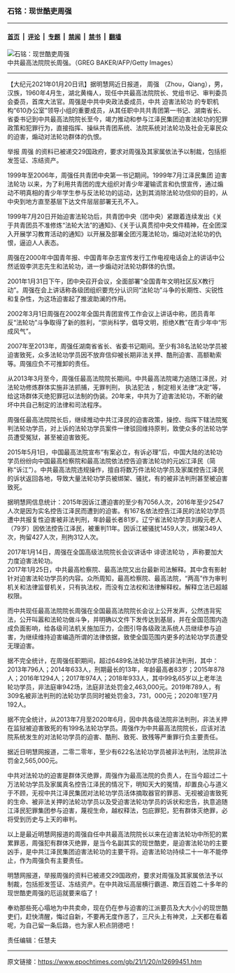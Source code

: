 ### 石铭：现世酷吏周强

---

#### [首页](../../../..?n12699451) &nbsp;|&nbsp; [评论](../../../../../epoch-comment?n12699451) &nbsp;|&nbsp; [专题](../../../../../epoch-special?n12699451) &nbsp;|&nbsp; [禁闻](../../../../../epoch-news?n12699451) &nbsp;|&nbsp; [禁书](../../../../../books?n12699451) &nbsp;|&nbsp; [翻墙](https://github.com/gfw-breaker/nogfw/blob/master/README.md?n12699451)


<div><img alt="石铭：现世酷吏周强" class="attachment-djy_600_400 size-djy_600_400 wp-post-image" src="https://i.epochtimes.com/assets/uploads/2021/01/A1-1.jpg"/>
<div class="caption">
 中共最高法院院长周强。（GREG BAKER/AFP/Getty Images）
</div></div><hr/><div class="post_content" id="artbody" itemprop="articleBody">
 <!-- article content begin -->
 <p>
  【大纪元2021年01月20日讯】据明慧网近日报道，
  <ok href="https://www.epochtimes.com/gb/tag/%E5%91%A8%E5%BC%BA.html">
   周强
  </ok>
  （Zhou，Qiang），男，汉族，1960年4月生，湖北黄梅人，现任中共最高法院院长、党组书记、审判委员会委员，首席大法官。周强是中共中央政法委成员，中共
  <ok href="https://www.epochtimes.com/gb/tag/%E8%BF%AB%E5%AE%B3%E6%B3%95%E8%BD%AE%E5%8A%9F.html">
   迫害法轮功
  </ok>
  的专职机构“610办公室”领导小组的重要成员，从其任职中共共青团第一书记、湖南省长、省委书记到中共最高法院院长至今，竭力推动和参与江泽民集团迫害法轮功的犯罪政策和犯罪行为，直接指挥、操纵共青团系统、法院系统对法轮功及社会无辜民众的迫害，煽动对法轮功群体的仇恨。
 </p>
 <p>
  举报
  <ok href="https://www.epochtimes.com/gb/tag/%E5%91%A8%E5%BC%BA.html">
   周强
  </ok>
  的资料已被递交29国政府，要求对周强及其家属依法予以制裁，包括拒发签证、冻结资产。
 </p>
 <p>
  1999年至2006年，周强任共青团中央第一书记期间。1999年7月江泽民集团
  <ok href="https://www.epochtimes.com/gb/tag/%E8%BF%AB%E5%AE%B3%E6%B3%95%E8%BD%AE%E5%8A%9F.html">
   迫害法轮功
  </ok>
  以来，为了利用共青团的庞大组织对青少年灌输谎言和仇恨宣传，通过煽动不明真相的青少年学生参与反法轮功的运动，达到其消除法轮功信仰的目的，从中央到地方直至基层下达文件层层部署无孔不入。
 </p>
 <p>
  1999年7月20日开始迫害法轮功后，共青团中央（团中央）紧跟着连续发出《关于共青团员不准修炼“法轮大法”的通知》、《关于认真贯彻中央文件精神，在全团深入开展学习教育活动的通知》以开展及部署全团污蔑法轮功，煽动对法轮功的仇恨，逼迫人人表态。
 </p>
 <p>
  周强在2000年中国青年报、中国青年杂志宣传发行工作电视电话会上的讲话中公然诋毁李洪志先生和法轮功，进一步煽动对法轮功群体的仇恨。
 </p>
 <p>
  2001年1月31日下午，团中央召开会议，全面部署“全国青年文明社区反X教行动”。周强在会上讲话称各级团组织要充分认识同“法轮功”斗争的长期性、尖锐性和复杂性，为这场迫害起了推波助澜的作用。
 </p>
 <p>
  2002年3月1日周强在2002年全国共青团宣传工作会议上讲话中称，团员青年反“法轮功”斗争取得了新的胜利，“崇尚科学，倡导文明，拒绝X教”在青少年中“形成风气”。
 </p>
 <p>
  2007年至2013年，周强任湖南省省长、省委书记期间。至少有38名法轮功学员被迫害致死，众多法轮功学员因不放弃信仰被长期非法关押、酷刑迫害、高额勒索等。周强应负不可推卸的责任。
 </p>
 <p>
  从2013年3月至今，周强任最高法院院长期间。中共最高法院竭力追随江泽民，对法轮功修炼群体实施非法抓捕，无罪判刑，
  <ok href="https://www.epochtimes.com/gb/tag/%E6%89%A7%E6%B3%95%E7%8A%AF%E6%B3%95.html">
   执法犯法
  </ok>
  ，制定相关法律“决定”等，给这场群体灭绝犯罪冠以法制的伪装。20年来，中共为了迫害法轮功，不断的破坏中共自己制定的法律和司法程序。
 </p>
 <p>
  周强任最高法院院长后，继续推动中共江泽民的迫害政策，操控、指挥下辖法院冤判法轮功学员，对上诉的法轮功学员案件一律驳回维持原判，致使众多的法轮功学员遭受冤狱，甚至被迫害致死。
 </p>
 <p>
  2015年5月1日，中国最高法院宣布“有案必立，有诉必理”后，中国大陆的法轮功学员纷纷向中国最高检察院和最高法院依法控告迫害法轮功的元凶江泽民（简称“诉江”）。中共最高法院违规操作，擅自将数万件法轮功学员及家属控告江泽民的诉状返回各地，导致大量法轮功学员被绑架、骚扰，有的被非法判刑甚至被迫害致死。
 </p>
 <p>
  据明慧网信息统计：2015年因诉江遭迫害的至少有7056人次，2016年至少2547人次是因为实名控告江泽民而遭到的迫害。有167名依法控告江泽民的法轮功学员遭中共报复性迫害被非法判刑，年龄最长者81岁。辽宁省法轮功学员刘殿元老人（79岁）因依法控告江泽民，被重判11年。因诉江被骚扰1459人次，绑架349人次，拘留427人次，刑拘312人次。
 </p>
 <p>
  2017年1月14日，周强在全国高级法院院长会议讲话中
  <ok href="https://www.epochtimes.com/gb/tag/%E8%AF%BD%E8%B0%A4%E6%B3%95%E8%BD%AE%E5%8A%9F.html">
   诽谤法轮功
  </ok>
  ，声称要加大力度迫害法轮功。
  <br/>
  2017年1月25日，中共最高检察院、最高法院又出台最新司法解释。其中含有影射针对迫害法轮功学员的内容。众所周知，最高检察院、最高法院，“两高”作为审判机关和法律监督机关，只有执法权，而没有立法权和法律解释权。解释立法已超越权限。
 </p>
 <p>
  而中共现任最高法院院长周强在全国最高法院院长会议上公开发声，公然违背宪法，公开叫嚣和法轮功做斗争，并明确以文件下发传达到基层，并在全国范围内造成负面影响，给各级司法机关施加压力，企图引导各级政法系统人员继续参与迫害，为继续维持迫害编造所谓的法律依据，致使全国范围内更多的法轮功学员遭受无理迫害。
 </p>
 <p>
  据不完全统计，在周强任职期间，超过6489名法轮功学员被非法判刑，其中：2013年796人；2014年633人，刑期最长的13年，年龄最高者83岁；2015年878人；2016年1294人；2017年974人；2018年933人，其中99名65岁以上老年法轮功学员，非法庭审942场，法庭非法处罚金2,463,000元。2019年789人，有309名被非法判刑的法轮功学员同时被处罚金3，731，000元；2020年1至7月192人。
 </p>
 <p>
  据不完全统计，从2013年7月至2020年6月，因中共各级法院非法判刑，非法关押在监狱被迫害致死的有199名法轮功学员。周强作为中共最高法院院长，应该对法院系统发生的对法轮功学员的迫害、酷刑、致死、致残等严重罪行负主要责任。
 </p>
 <p>
  据近日明慧网报道，二零二零年，至少有622名法轮功学员被非法判刑，法院非法罚金2,565,000元。
 </p>
 <p>
  中共对法轮功的迫害是群体灭绝罪，周强作为最高法院的负责人，在当今超过二十万法轮功学员及家属真名控告江泽民的情况下，明知天大的冤情，却置良心与道义于不顾，无视中共江泽民集团对法轮功学员活体摘取器官的罪恶、无视被迫害致死的生命、被非法关押的法轮功学员以及受迫害法轮功学员的诉状和忠告，执意追随江泽民犯罪集团参与迫害，蔑视生命，越权释法，包庇罪犯，犯有群体灭绝罪，必将受到历史与上天的审判。
 </p>
 <p>
  以上是最近明慧网报道的周强自任中共最高法院院长以来在迫害法轮功中所犯的累累罪恶，周强犯有群体灭绝罪，是当今名副其实的现世酷吏，是迫害法轮功的主要凶手，是中共江泽民集团迫害法轮功的主要干将。迫害法轮功持续二十一年不能停止，作为周强负有主要责任。
 </p>
 <p>
  明慧网报道，举报周强的资料已被递交29国政府，要求对周强及其家属依法予以制裁，包括拒发签证、冻结资产。在中共政坛高层横行霸道、欺压百姓二十多年的现世酷吏周强的厄运就要来临了！
 </p>
 <p>
  奉劝那些死心塌地为中共卖命，现在仍在参与迫害的江派要员及大大小小的现世酷吏们，赶快清醒，悔过自新，不要再无度作恶了，三尺头上有神灵，上天都在看着呢，为自己留一条后路，也为家人积点阴德吧！
 </p>
 <p>
  责任编辑：任慧夫
 </p>
 <!-- article content end -->
 <div id="below_article_ad">
 </div>
</div>


---

原文链接：https://www.epochtimes.com/gb/21/1/20/n12699451.htm